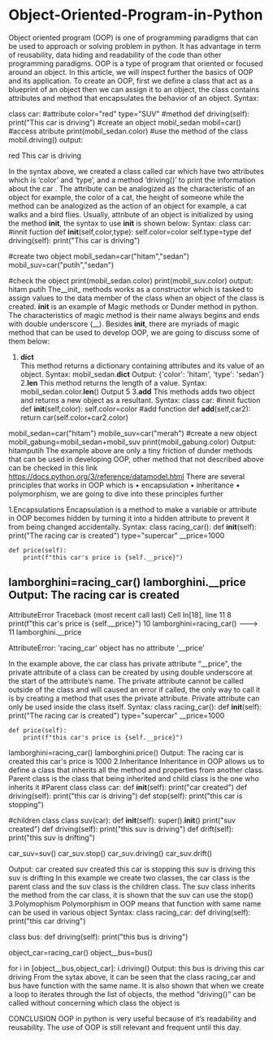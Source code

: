 # Object-Oriented-Program-in-Python

Object oriented program (OOP) is one of programming paradigms that can be used to approach or solving problem in python. It has advantage in term of reusability, data hiding and readability of the code than other programming paradigms. OOP is a type of program that oriented or focused around an object. In this article, we will inspect further the basics of OOP and its application.
To create an OOP, first we define a class that act as a blueprint of an object then we can assign it to an object, the class contains attributes and method that encapsulates the behavior of an object.
Syntax:

class car:
    #attribute
    color="red"
    type="SUV"
    #method
    def driving(self):
        print("This car is driving")
#create an object mobil_sedan
mobil=car()
#access atribute
print(mobil_sedan.color)
#use the method of the class
mobil.driving()
output:

red
This car is driving

In the syntax above, we created a class called car which have two attributes which is ‘color’ and ‘type’, and a method ‘driving()’ to print the information about the car . The attribute can be analogized as the characteristic of an object for example, the color of a cat, the height of someone while the method can be analogized as the action of an object for example, a cat walks and a bird flies. Usually, attribute of an object is initialized by using the method __init__, the syntax to use __init__ is shown below:
Syntax:
class car:
    #innit fuction
    def __init__(self,color,type):
        self.color=color
        self.type=type
    def driving(self):
        print("This car is driving")

#create two object
mobil_sedan=car("hitam","sedan")
mobil_suv=car("putih","sedan")

#check the object
print(mobil_sedan.color)
print(mobil_suv.color)
output:
hitam
putih
The__init_ methods works as a constructor which is tasked to assign values to the data member of the class when an object of the class is created. __init__ is an example of Magic methods or Dunder method in python. The characteristics of magic method is their name always begins and ends with double underscore (__). Besides __init__, there are myriads of magic method that can be used to develop OOP, we are going to discuss some of them below:
1. __dict__ 	
This method returns a dictionary containing attributes and its value of an object.
Syntax:
mobil_sedan.__dict__
Output:
{'color': 'hitam', 'type': 'sedan'}
2.__len__ 
This method returns the length of a value.
Syntax:
mobil_sedan.color.__len__()
Output
5
3.__add__
This methods adds two object and returns a new object as a resultant.
Syntax:
class car:
    #innit fuction
    def __init__(self,color):
        self.color=color
    #add function
    def __add__(self,car2):
        return car(self.color+car2.color)

mobil_sedan=car("hitam")
mobile_suv=car("merah")
#create a new object 
mobil_gabung=mobil_sedan+mobil_suv
print(mobil_gabung.color)
Output:
hitamputih
The example above are only a tiny friction of dunder methods that can be used in developing OOP, other method that not described above can be checked in this link https://docs.python.org/3/reference/datamodel.html 
There are several principles that works in OOP which is 
•	encapsulation 
•	inheritance 
•	polymorphism, 
we are going to dive into these principles further

1.Encapsulations
Encapsulation is a method to make a variable or attribute  in OOP becomes hidden by turning it into a hidden attribute to prevent it from being changed accidentally. 
Syntax:
class racing_car():
    def __init__(self):
        print("The racing car is created")
    type="supercar"
    __price=1000

    def price(self):
        print(f"this car's price is {self.__price}")
        
lamborghini=racing_car()
lamborghini.__price
Output:
The racing car is created
---------------------------------------------------------------------------
AttributeError                            Traceback (most recent call last)
Cell In[18], line 11
      8         print(f"this car's price is {self.__price}")
     10 lamborghini=racing_car()
---> 11 lamborghini.__price

AttributeError: 'racing_car' object has no attribute '__price'

In the example above, the car class has private attribute “__price”, the private attribute of a class can be created by using double underscore at the start of the attribute’s name. The private attribute cannot be called outside of the class and will caused an error if called, the only way to call it is by creating a method that uses the private attribute. Private attribute can only be used inside the class itself.
Syntax:
class racing_car():
    def __init__(self):
        print("The racing car is created")
    type="supercar"
    __price=1000

    def price(self):
        print(f"this car's price is {self.__price}")
        
lamborghini=racing_car()
lamborghini.price()
Output:
The racing car is created
this car's price is 1000
2.Inheritance
Inheritance in OOP allows us to define a class that inherits all the method and properties from another class. Parent class is the class that being inherited and child class is the one who inherits it
#Parent class
class car:
    def __init__(self):
        print("car created")
    def driving(self):
        print("this car is driving")
    def stop(self):
        print("this car is stopping")
        
#children class
class suv(car):
    def __init__(self):
        super().__init__()
        print("suv created")
    def driving(self):
        print("this suv is driving")
    def drift(self):
        print("this suv is drifting")

car_suv=suv()
car_suv.stop()
car_suv.driving()
car_suv.drift()

Output:
car created
suv created
this car is stopping
this suv is driving
this suv is drifting
In this example we create two classes, the car class is the parent class and the suv class is the children class. The suv class inherits the method from the car class, it is shown that the suv can use the stop()
3.Polymophism
Polymorphism in OOP means that function with same name can be used in various object
Syntax:
class racing_car:
    def driving(self):
        print("this car driving")

class bus:
    def driving(self):
        print("this bus is driving")

object_car=racing_car()
object__bus=bus()

for i in [object__bus,object_car]:
    i.driving()
Output:
this bus is driving
this car driving
From the sytax above, it can be seen that the class racing_car and bus have function with the same name. It is also shown that when we create a loop to iterates through the list of objects, the method “driving()” can be called without concerning which class the object is


CONCLUSION
OOP in python is very useful because of it’s readability and reusability. The use of OOP is still relevant and frequent until this day.
